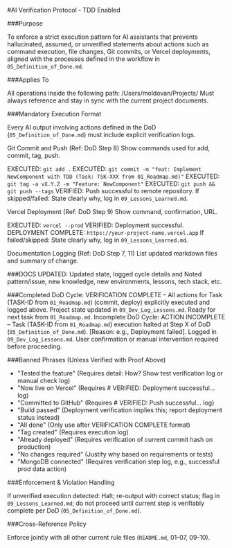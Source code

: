 #AI Verification Protocol - TDD Enabled

###Purpose

To enforce a strict execution pattern for AI assistants that prevents hallucinated, assumed, or unverified statements about actions such as command execution, file changes, Git commits, or Vercel deployments, aligned with the processes defined in the workflow in `05_Definition_of_Done.md`.

###Applies To

All operations inside the following path: /Users/moldovan/Projects/
Must always reference and stay in sync with the current project documents.

###Mandatory Execution Format

Every AI output involving actions defined in the DoD (`05_Definition_of_Done.md`) must include explicit verification logs.


Git Commit and Push (Ref: DoD Step 8)
Show commands used for add, commit, tag, push.

EXECUTED: `git add .`
EXECUTED: `git commit -m "feat: Implement NewComponent with TDD (Task: TSK-XXX from 01_Roadmap.md)"`
EXECUTED: `git tag -a vX.Y.Z -m "Feature: NewComponent"`
EXECUTED: `git push && git push --tags`
VERIFIED: Push successful to remote repository.
If skipped/failed: State clearly why, log in `09_Lessons_Learned.md`.

Vercel Deployment (Ref: DoD Step 9)
Show command, confirmation, URL.

EXECUTED: `vercel --prod`
VERIFIED: Deployment successful.
DEPLOYMENT COMPLETE: `https://your-project-name.vercel.app`
If failed/skipped: State clearly why, log in `09_Lessons_Learned.md`.

Documentation Logging (Ref: DoD Step 7, 11)
List updated markdown files and summary of change.

###DOCS UPDATED:
Updated state, logged cycle details and Noted pattern/issue, new knowledge, new environments, lessons, tech stack, etc.

###Completed DoD Cycle:
VERIFICATION COMPLETE – All actions for Task (TASK-ID from `01_Roadmap.md`) (commit, deploy) explicitly executed and logged above. Project state updated in `09_Dev_Log_Lessons.md`. Ready for next task from `01_Roadmap.md`.
Incomplete DoD Cycle:
ACTION INCOMPLETE – Task (TASK-ID from `01_Roadmap.md`) execution halted at Step X of DoD (`05_Definition_of_Done.md`). [Reason: e.g., Deployment failed]. Logged in `09_Dev_Log_Lessons.md`. User confirmation or manual intervention required before proceeding.

###Banned Phrases (Unless Verified with Proof Above)

- "Tested the feature" (Requires detail: How? Show test verification log or manual check log)
- "Now live on Vercel" (Requires # VERIFIED: Deployment successful... log)
- "Committed to GitHub" (Requires # VERIFIED: Push successful... log)
- "Build passed" (Deployment verification implies this; report deployment status instead)
- "All done" (Only use after VERIFICATION COMPLETE format)
- "Tag created" (Requires execution log)
- "Already deployed" (Requires verification of current commit hash on production)
- "No changes required" (Justify why based on requirements or tests)
- "MongoDB connected" (Requires verification step log, e.g., successful prod data action)

###Enforcement & Violation Handling

If unverified execution detected: Halt; re-output with correct status; flag in `09_Lessons_Learned.md`; do not proceed until current step is verifiably complete per DoD (`05_Definition_of_Done.md`).

###Cross-Reference Policy

Enforce jointly with all other current rule files (`README.md`, 01-07, 09-10).